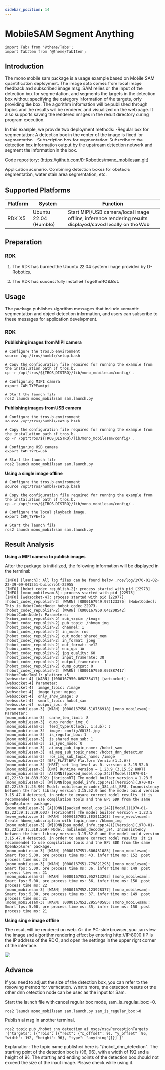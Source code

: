 ```yaml
---
sidebar_position: 14
---
```

# MobileSAM Segment Anything


```mdx-code-block
import Tabs from '@theme/Tabs';
import TabItem from '@theme/TabItem';
```

## Introduction

The mono mobile sam package is a usage example based on Mobile SAM quantification deployment. The image data comes from local image feedback and subscribed image msg. SAM relies on the input of the detection box for segmentation, and segments the targets in the detection box without specifying the category information of the targets, only providing the box. The algorithm information will be published through topics and the results will be rendered and visualized on the web page. It also supports saving the rendered images in the result directory during program execution.

In this example, we provide two deployment methods:
-Regular box for segmentation: A detection box in the center of the image is fixed for segmentation.
-Subscription box for segmentation: Subscribe to the detection box information output by the upstream detection network and segment the information in the box.

Code repository:  (https://github.com/D-Robotics/mono_mobilesam.git)

Application scenario: Combining detection boxes for obstacle segmentation, water stain area segmentation, etc.

## Supported Platforms

| Platform             | System | Function                                            |
| -------------------- | ---------------- | ------------------------------------------------------------|
| RDK X5 | Ubuntu 22.04 (Humble) | Start MIPI/USB camera/local image offline, inference rendering results displayed/saved locally on the Web| 

## Preparation

### RDK

1. The RDK has burned the  Ubuntu 22.04 system image provided by D-Robotics.

2. The RDK has successfully installed TogetheROS.Bot.

## Usage

The package publishes algorithm messages that include semantic segmentation and object detection information, and users can subscribe to these messages for application development.

### RDK

**Publishing images from MIPI camera**

<Tabs groupId="tros-distro">
<TabItem value="humble" label="Humble">

```shell
# Configure the tros.b environment
source /opt/tros/humble/setup.bash

# Copy the configuration file required for running the example from the installation path of tros.b.
cp -r /opt/tros/${TROS_DISTRO}/lib/mono_mobilesam/config/ .

# Configuring MIPI camera
export CAM_TYPE=mipi

# Start the launch file
ros2 launch mono_mobilesam sam.launch.py 
```

</TabItem>

</Tabs>

**Publishing images from USB camera**

<Tabs groupId="tros-distro">
<TabItem value="humble" label="Humble">

```shell
# Configure the tros.b environment
source /opt/tros/humble/setup.bash

# Copy the configuration file required for running the example from the installation path of tros.b.
cp -r /opt/tros/${TROS_DISTRO}/lib/mono_mobilesam/config/ .

# Configuring USB camera
export CAM_TYPE=usb

# Start the launch file
ros2 launch mono_mobilesam sam.launch.py 
```

</TabItem>

</Tabs>

**Using a single image offline**

<Tabs groupId="tros-distro">
<TabItem value="humble" label="Humble">

```shell
# Configure the tros.b environment
source /opt/tros/humble/setup.bash

# Copy the configuration file required for running the example from the installation path of tros.b.
cp -r /opt/tros/${TROS_DISTRO}/lib/mono_mobilesam/config/ .

# Configure the local playback image.
export CAM_TYPE=fb

# Start the launch file
ros2 launch mono_mobilesam sam.launch.py 
```

</TabItem>

</Tabs>

## Result Analysis

**Using a MIPI camera to publish images**

After the package is initialized, the following information will be displayed in the terminal:

```
[INFO] [launch]: All log files can be found below .ros/log/1970-01-02-22-39-09-001251-buildroot-22955
[INFO] [hobot_codec_republish-2]: process started with pid [22973]
[INFO] [mono_mobilesam-3]: process started with pid [22975]
[INFO] [websocket-4]: process started with pid [22977]
[hobot_codec_republish-2] [WARN] [0000167949.975123376] [HobotCodec]: This is HobotCodecNode: hobot_codec_22973.
[hobot_codec_republish-2] [WARN] [0000167950.040208542] [HobotCodecNode]: Parameters:
[hobot_codec_republish-2] sub_topic: /image
[hobot_codec_republish-2] pub_topic: /hbmem_img
[hobot_codec_republish-2] channel: 1
[hobot_codec_republish-2] in_mode: ros
[hobot_codec_republish-2] out_mode: shared_mem
[hobot_codec_republish-2] in_format: jpeg
[hobot_codec_republish-2] out_format: nv12
[hobot_codec_republish-2] enc_qp: 10
[hobot_codec_republish-2] jpg_quality: 60
[hobot_codec_republish-2] input_framerate: 30
[hobot_codec_republish-2] output_framerate: -1
[hobot_codec_republish-2] dump_output: 0
[hobot_codec_republish-2] [WARN] [0000167950.050887417] [HobotCodecImpl]: platform x5
[websocket-4] [WARN] [0000167950.068235417] [websocket]:
[websocket-4] Parameter:
[websocket-4]  image_topic: /image
[websocket-4]  image_type: mjpeg
[websocket-4]  only_show_image: 0
[websocket-4]  smart_topic: hobot_sam
[websocket-4]  output_fps: 0
[mono_mobilesam-3] [WARN] [0000167950.510756918] [mono_mobilesam]: Parameter:
[mono_mobilesam-3]  cache_len_limit: 8
[mono_mobilesam-3]  dump_render_img: 0
[mono_mobilesam-3]  feed_type(0:local, 1:sub): 1
[mono_mobilesam-3]  image: config/00131.jpg
[mono_mobilesam-3]  is_regular_box: 1
[mono_mobilesam-3]  is_shared_mem_sub: 1
[mono_mobilesam-3]  is_sync_mode: 0
[mono_mobilesam-3]  ai_msg_pub_topic_name: /hobot_sam
[mono_mobilesam-3]  ai_msg_sub_topic_name: /hobot_dnn_detection
[mono_mobilesam-3]  ros_img_sub_topic_name: /image
[mono_mobilesam-3] [BPU_PLAT]BPU Platform Version(1.3.6)!
[mono_mobilesam-3] [HBRT] set log level as 0. version = 3.15.52.0
[mono_mobilesam-3] [DNN] Runtime version = 1.23.9_(3.15.52 HBRT)
[mono_mobilesam-3] [A][DNN][packed_model.cpp:247][Model](1970-01-02,22:39:10.889.592) [HorizonRT] The model builder version = 1.23.5
[mono_mobilesam-3] [W][DNN]bpu_model_info.cpp:491][Version](1970-01-02,22:39:11.25.90) Model: mobilesam_encoder_384_all_BPU. Inconsistency between the hbrt library version 3.15.52.0 and the model build version 3.15.47.0 detected, in order to ensure correct model results, it is recommended to use compilation tools and the BPU SDK from the same OpenExplorer package.
[mono_mobilesam-3] [A][DNN][packed_model.cpp:247][Model](1970-01-02,22:39:11.239.603) [HorizonRT] The model builder version = 1.23.5
[mono_mobilesam-3] [WARN] [0000167951.353811293] [mono_mobilesam]: Create hbmem_subscription with topic_name: /hbmem_img
[mono_mobilesam-3] [W][DNN]bpu_model_info.cpp:491][Version](1970-01-02,22:39:11.318.569) Model: mobilesam_decoder_384. Inconsistency between the hbrt library version 3.15.52.0 and the model build version 3.15.47.0 detected, in order to ensure correct model results, it is recommended to use compilation tools and the BPU SDK from the same OpenExplorer package.
[mono_mobilesam-3] [WARN] [0000167951.606431085] [mono_mobilesam]: Smart fps: 5.00, pre process time ms: 43, infer time ms: 152, post process time ms: 24
[mono_mobilesam-3] [WARN] [0000167951.779821293] [mono_mobilesam]: Smart fps: 5.00, pre process time ms: 36, infer time ms: 149, post process time ms: 21
[mono_mobilesam-3] [WARN] [0000167951.952713293] [mono_mobilesam]: Smart fps: 5.00, pre process time ms: 36, infer time ms: 150, post process time ms: 22
[mono_mobilesam-3] [WARN] [0000167952.123928377] [mono_mobilesam]: Smart fps: 5.00, pre process time ms: 37, infer time ms: 149, post process time ms: 21
[mono_mobilesam-3] [WARN] [0000167952.295540585] [mono_mobilesam]: Smart fps: 5.00, pre process time ms: 35, infer time ms: 150, post process time ms: 21
```

**Using single image offline**

The result will be rendered on web. On the PC-side browser, you can view the image and algorithm rendering effect by entering http://IP:8000 (IP is the IP address of the RDK), and open the settings in the upper right corner of the interface.

![](https://rdk-doc.oss-cn-beijing.aliyuncs.com/doc/img/05_Robot_development/03_boxs/function/image/box_adv/render_sam.png)

## Advance

If you need to adjust the size of the detection box, you can refer to the following method for verification. What's more, the detection results of the other dnn detection node can be used as the input for Sam.

Start the launch file with cancel regular box mode, sam_is_regular_box:=0.
```shell
ros2 launch mono_mobilesam sam.launch.py sam_is_regular_box:=0
```

Publish ai msg in another terminal.
```shell
ros2 topic pub /hobot_dnn_detection ai_msgs/msg/PerceptionTargets '{"targets": [{"rois": [{"rect": {"x_offset": 96, "y_offset": 96, "width": 192, "height": 96}, "type": "anything"}]}] }'
```

Explanation: The topic name published here is "/hobot_dnn_detection". The starting point of the detection box is (96, 96), with a width of 192 and a height of 96. The starting and ending points of the detection box should not exceed the size of the input image. Please check while using it.